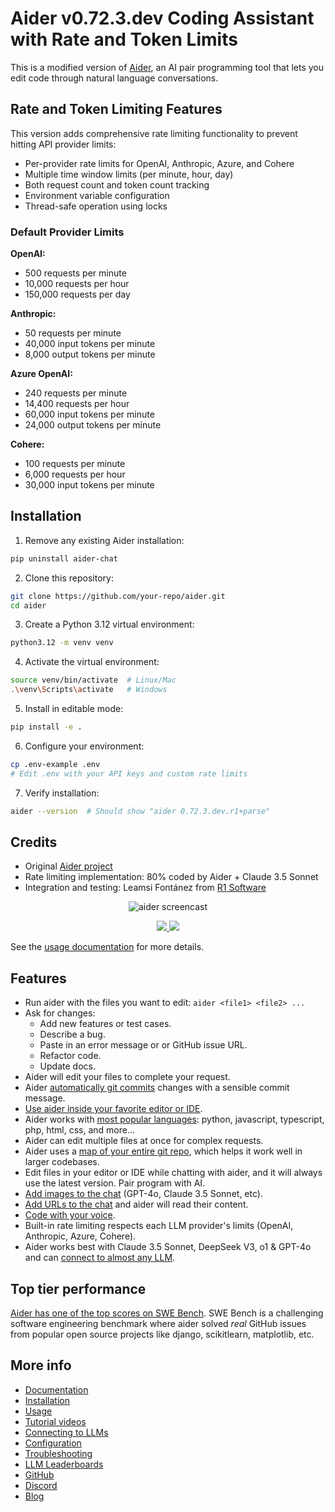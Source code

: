 
# Aider v0.72.3.dev Coding Assistant with Rate and Token Limits

This is a modified version of [Aider](https://github.com/Aider-AI/aider), an AI pair programming tool that lets you edit code through natural language conversations.

## Rate and Token Limiting Features

This version adds comprehensive rate limiting functionality to prevent hitting API provider limits:

- Per-provider rate limits for OpenAI, Anthropic, Azure, and Cohere
- Multiple time window limits (per minute, hour, day) 
- Both request count and token count tracking
- Environment variable configuration
- Thread-safe operation using locks

### Default Provider Limits

**OpenAI:**
- 500 requests per minute
- 10,000 requests per hour
- 150,000 requests per day

**Anthropic:**
- 50 requests per minute 
- 40,000 input tokens per minute
- 8,000 output tokens per minute

**Azure OpenAI:**
- 240 requests per minute
- 14,400 requests per hour
- 60,000 input tokens per minute
- 24,000 output tokens per minute

**Cohere:**
- 100 requests per minute
- 6,000 requests per hour
- 30,000 input tokens per minute

## Installation

1. Remove any existing Aider installation:
```bash
pip uninstall aider-chat
```

2. Clone this repository:
```bash
git clone https://github.com/your-repo/aider.git
cd aider
```

3. Create a Python 3.12 virtual environment:
```bash
python3.12 -m venv venv
```

4. Activate the virtual environment:
```bash
source venv/bin/activate  # Linux/Mac
.\venv\Scripts\activate   # Windows
```

5. Install in editable mode:
```bash
pip install -e .
```

6. Configure your environment:
```bash
cp .env-example .env
# Edit .env with your API keys and custom rate limits
```

7. Verify installation:
```bash
aider --version  # Should show "aider 0.72.3.dev.r1+parse"
```

## Credits

- Original [Aider project](https://github.com/Aider-AI/aider)
- Rate limiting implementation: 80% coded by Aider + Claude 3.5 Sonnet
- Integration and testing: Leamsi Fontánez from [R1 Software](https://r1software.com)


<!-- SCREENCAST START -->
<p align="center">
  <img
    src="https://aider.chat/assets/screencast.svg"
    alt="aider screencast"
  >
</p>
<!-- SCREENCAST END -->

<!-- VIDEO START
<p align="center">
  <video style="max-width: 100%; height: auto;" autoplay loop muted playsinline>
    <source src="/assets/shell-cmds-small.mp4" type="video/mp4">
    Your browser does not support the video tag.
  </video>
</p>
VIDEO END -->

<p align="center">
  <a href="https://discord.gg/Tv2uQnR88V">
    <img src="https://img.shields.io/badge/Join-Discord-blue.svg"/>
  </a>
  <a href="https://aider.chat/docs/install.html">
    <img src="https://img.shields.io/badge/Read-Docs-green.svg"/>
  </a>
</p>

See the
[usage documentation](https://aider.chat/docs/usage.html)
for more details.

## Features

- Run aider with the files you want to edit: `aider <file1> <file2> ...`
- Ask for changes:
  - Add new features or test cases.
  - Describe a bug.
  - Paste in an error message or or GitHub issue URL.
  - Refactor code.
  - Update docs.
- Aider will edit your files to complete your request.
- Aider [automatically git commits](https://aider.chat/docs/git.html) changes with a sensible commit message.
- [Use aider inside your favorite editor or IDE](https://aider.chat/docs/usage/watch.html).
- Aider works with [most popular languages](https://aider.chat/docs/languages.html): python, javascript, typescript, php, html, css, and more...
- Aider can edit multiple files at once for complex requests.
- Aider uses a [map of your entire git repo](https://aider.chat/docs/repomap.html), which helps it work well in larger codebases.
- Edit files in your editor or IDE while chatting with aider,
and it will always use the latest version.
Pair program with AI.
- [Add images to the chat](https://aider.chat/docs/usage/images-urls.html) (GPT-4o, Claude 3.5 Sonnet, etc).
- [Add URLs to the chat](https://aider.chat/docs/usage/images-urls.html) and aider will read their content.
- [Code with your voice](https://aider.chat/docs/usage/voice.html).
- Built-in rate limiting respects each LLM provider's limits (OpenAI, Anthropic, Azure, Cohere).
- Aider works best with Claude 3.5 Sonnet, DeepSeek V3, o1 & GPT-4o and can [connect to almost any LLM](https://aider.chat/docs/llms.html).


## Top tier performance

[Aider has one of the top scores on SWE Bench](https://aider.chat/2024/06/02/main-swe-bench.html).
SWE Bench is a challenging software engineering benchmark where aider
solved *real* GitHub issues from popular open source
projects like django, scikitlearn, matplotlib, etc.

## More info

- [Documentation](https://aider.chat/)
- [Installation](https://aider.chat/docs/install.html)
- [Usage](https://aider.chat/docs/usage.html)
- [Tutorial videos](https://aider.chat/docs/usage/tutorials.html)
- [Connecting to LLMs](https://aider.chat/docs/llms.html)
- [Configuration](https://aider.chat/docs/config.html)
- [Troubleshooting](https://aider.chat/docs/troubleshooting.html)
- [LLM Leaderboards](https://aider.chat/docs/leaderboards/)
- [GitHub](https://github.com/Aider-AI/aider)
- [Discord](https://discord.gg/Tv2uQnR88V)
- [Blog](https://aider.chat/blog/)

